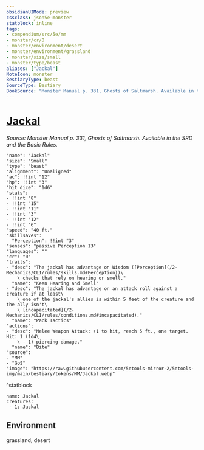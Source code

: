 ```yaml
---
obsidianUIMode: preview
cssclass: json5e-monster
statblock: inline
tags:
- compendium/src/5e/mm
- monster/cr/0
- monster/environment/desert
- monster/environment/grassland
- monster/size/small
- monster/type/beast
aliases: ["Jackal"]
NoteIcon: monster
BestiaryType: beast
SourceType: Bestiary
BookSource: "Monster Manual p. 331, Ghosts of Saltmarsh. Available in the SRD and the Basic Rules."
---
```

# [Jackal](2-Mechanics/CLI/bestiary/beast/jackal.md)
*Source: Monster Manual p. 331, Ghosts of Saltmarsh. Available in the SRD and the Basic Rules.*  

```statblock
"name": "Jackal"
"size": "Small"
"type": "beast"
"alignment": "Unaligned"
"ac": !!int "12"
"hp": !!int "3"
"hit_dice": "1d6"
"stats":
- !!int "8"
- !!int "15"
- !!int "11"
- !!int "3"
- !!int "12"
- !!int "6"
"speed": "40 ft."
"skillsaves":
  "Perception": !!int "3"
"senses": "passive Perception 13"
"languages": ""
"cr": "0"
"traits":
- "desc": "The jackal has advantage on Wisdom ([Perception](/2-Mechanics/CLI/rules/skills.md#Perception))\
    \ checks that rely on hearing or smell."
  "name": "Keen Hearing and Smell"
- "desc": "The jackal has advantage on an attack roll against a creature if at least\
    \ one of the jackal's allies is within 5 feet of the creature and the ally isn't\
    \ [incapacitated](/2-Mechanics/CLI/rules/conditions.md#incapacitated)."
  "name": "Pack Tactics"
"actions":
- "desc": "Melee Weapon Attack: +1 to hit, reach 5 ft., one target. Hit: 1 (1d4\
    \ - 1) piercing damage."
  "name": "Bite"
"source":
- "MM"
- "GoS"
"image": "https://raw.githubusercontent.com/5etools-mirror-2/5etools-img/main/bestiary/tokens/MM/Jackal.webp"
```
^statblock

```encounter-table
name: Jackal
creatures:
 - 1: Jackal
```

## Environment

grassland, desert